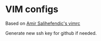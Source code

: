 # VIM configs

Based on [Amir Salihefendic's vimrc](https://github.com/amix/vimrc)


Generate new ssh key for github if needed.
